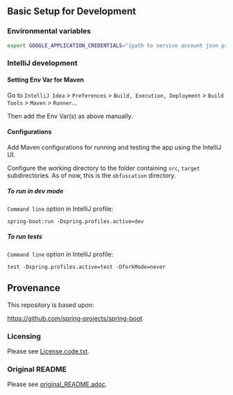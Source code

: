 
## Basic Setup for Development

### Environmental variables

```bash
export GOOGLE_APPLICATION_CREDENTIALS="{path to service account json private key}"
```

### IntelliJ development

#### Setting Env Var for Maven

Go to  `IntelliJ Idea` > `Preferences` > `Build, Execution, Deployment` >  `Build Tools` > `Maven` >  `Runner`...

Then add the Env Var(s) as above manually.

#### Configurations

Add Maven configurations for running and testing the app using the IntelliJ UI.

Configure the working directory to the folder containing `src`, `target` subdirectories.
As of now, this is the `obfuscation` directory.

##### To run in dev mode

`Command line` option in IntelliJ profile:

```
spring-boot:run -Dspring.profiles.active=dev
```

##### To run tests

`Command line` option in IntelliJ profile:

```
test -Dspring.profiles.active=test -DforkMode=never
```

## Provenance

This repository is based upon: 

https://github.com/spring-projects/spring-boot

### Licensing

Please see [License.code.txt](./LICENSE.code.txt).


### Original README

Please see [original_README.adoc](./original_README.adoc).
